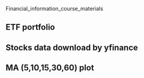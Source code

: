Financial_information_course_materials
## ETF portfolio
## Stocks data download by yfinance
## MA (5,10,15,30,60) plot
